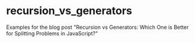 # recursion_vs_generators
Examples for the blog post "Recursion vs Generators: Which One is Better for Splitting Problems in JavaScript?"
